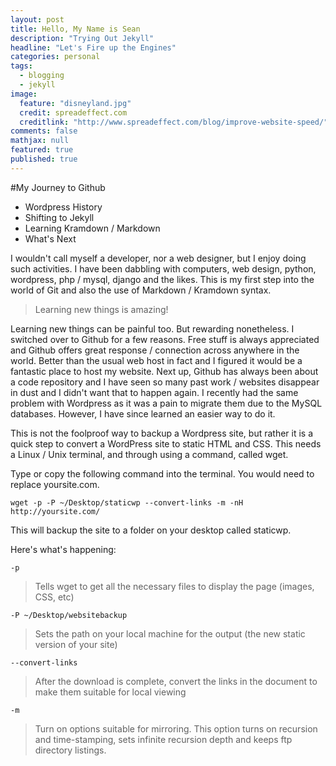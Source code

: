 ```yaml
---
layout: post
title: Hello, My Name is Sean
description: "Trying Out Jekyll"
headline: "Let's Fire up the Engines"
categories: personal
tags:
  - blogging
  - jekyll
image:
  feature: "disneyland.jpg"
  credit: spreadeffect.com
  creditlink: "http://www.spreadeffect.com/blog/improve-website-speed/"
comments: false
mathjax: null
featured: true
published: true
---
```


#My Journey to Github

* Wordpress History
* Shifting to Jekyll
* Learning Kramdown / Markdown
* What's Next

I wouldn't call myself a developer, nor a web designer, but I enjoy doing such activities. I have been dabbling with computers, web design, python, wordpress, php / mysql, django and the likes. This is my first step into the world of Git and also the use of Markdown / Kramdown syntax. 

> Learning new things is amazing!

Learning new things can be painful too. But rewarding nonetheless. I switched over to Github for a few reasons. Free stuff is always appreciated and Github offers great response / connection across anywhere in the world. Better than the usual web host in fact and I figured it would be a fantastic place to host my website. Next up, Github has always been about a code repository and I have seen so many past work / websites disappear in dust and I didn't want that to happen again. I recently had the same problem with Wordpress as it was a pain to migrate them due to the MySQL databases. However, I have since learned an easier way to do it.

This is not the foolproof way to backup a Wordpress site, but rather it is a quick step to convert a WordPress site to static HTML and CSS. This needs a Linux / Unix terminal, and through using a command, called wget. 

Type or copy the following command into the terminal. You would need to replace yoursite.com.

    wget -p -P ~/Desktop/staticwp --convert-links -m -nH http://yoursite.com/

This will backup the site to a folder on your desktop called staticwp. 

Here's what's happening: 

    -p
  
> Tells wget to get all the necessary files to display the page (images, CSS, etc)

    -P ~/Desktop/websitebackup
    
> Sets the path on your local machine for the output (the new static version of your site)

    --convert-links

> After the download is complete, convert the links in the document to make them suitable for local viewing

    -m
    
> Turn on options suitable for mirroring. This option turns on recursion and time-stamping, sets infinite recursion depth and keeps ftp directory listings.







